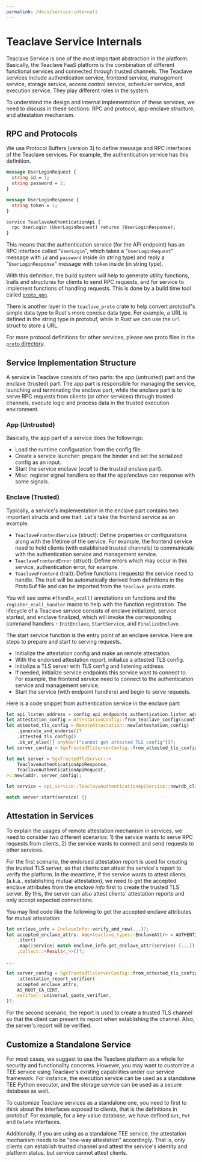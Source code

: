 ```yaml
---
permalink: /docs/service-internals
---
```


# Teaclave Service Internals

Teaclave Service is one of the most important abstraction in the platform.
Basically, the Teaclave FaaS platform is the combination of different functional
services and connected through trusted channels. The Teaclave services include
authentication service, frontend service, management service, storage service,
access control service, scheduler service, and execution service. They play
different roles in the system.

To understand the design and internal implementation of these services, we need
to discuss in these sections: RPC and protocol, app-enclave structure, and
attestation mechanism.

## RPC and Protocols

We use Protocol Buffers (version 3) to define message and RPC interfaces of the
Teaclave services. For example, the authentication service has this definition.

```proto
message UserLoginRequest {
  string id = 1;
  string password = 2;
}

message UserLoginResponse {
  string token = 1;
}

service TeaclaveAuthenticationApi {
  rpc UserLogin (UserLoginRequest) returns (UserLoginResponse);
}
```

This means that the authentication service (for the API endpoint) has an RPC
interface called "`UserLogin`", which takes a "`UserLoginRequest`" message with
`id` and `password` inside (in string type) and reply a "`UserLoginResponse`"
message with `token` inside (in string type).

With this definition, the build system will help to generate utility functions,
traits and structures for clients to send RPC requests, and for service to
implement functions of handling requests. This is done by a build time tool
called [`proto_gen`](https://github.com/apache/incubator-teaclave/tree/master/services/proto/proto_gen).

There is another layer in the `teaclave_proto` crate to help convert protobuf's
simple data type to Rust's more concise data type. For example, a URL is defined
in the string type in protobuf, while in Rust we can use the `Url` struct to
store a URL.

For more protocol definitions for other services, please see proto files in
the [`proto` directory](https://github.com/apache/incubator-teaclave/tree/master/services/proto/src/proto).

## Service Implementation Structure

A service in Teaclave consists of two parts: the app (untrusted) part and the
enclave (trusted) part. The app part is responsible for managing the service,
launching and terminating the enclave part, while the enclave part is to serve
RPC requests from clients (or other services) through trusted channels, execute
logic and process data in the trusted execution environment.

### App (Untrusted)

Basically, the app part of a service does the followings:

- Load the runtime configuration from the config file.
- Create a service launcher: prepare the binder and set the serialized config as
  an input.
- Start the service enclave (*ecall* to the trusted enclave part).
- Misc: register signal handlers so that the app/enclave can response with some
  signals.

### Enclave (Trusted)

Typically, a service's implementation in the enclave part contains two important
structs and one trait. Let's take the frontend service as an example.

- `TeaclaveFrontendService` (struct): Define properties or configurations along
  with the lifetime of the service. For example, the frontend service need to
  hold clients (with established trusted channels) to communicate with the
  authentication service and management service.
- `TeaclaveFrontendError` (struct): Define errors which may occur in this
  service, authentication error, for example.
- `TeaclaveFrontend` (trait): Define functions (requests) the service need to
  handle. The trait will be automatically derived from definitions in the
  ProtoBuf file and can be imported from the `teaclave_proto` crate.
  
You will see some `#[handle_ecall]` annotations on functions and the
`register_ecall_handler` macro to help with the function registration.
The lifecycle of a Teaclave service consists of enclave initialized, service
started, and enclave finalized, which will invoke the corresponding command
handlers - `InitEnclave`, `StartService`, and `FinalizeEnclave`.

The start service function is the entry point of an enclave service. Here are
steps to prepare and start to serving requests.

- Initialize the attestation config and make an remote attestation.
- With the endorsed attestation report, initialize a attested TLS config.
- Initialize a TLS server with TLS config and listening address.
- If needed, initialize service endpoints this service want to connect to. For
  example, the frontend service need to connect to the authentication service
  and management service.
- Start the service (with endpoint handlers) and begin to serve requests.

Here is a code snippet from authentication service in the enclave part:

```rust
let api_listen_address = config.api_endpoints.authentication.listen_address;
let attestation_config = AttestationConfig::from_teaclave_config(&config)?;
let attested_tls_config = RemoteAttestation::new(attestation_config)
    .generate_and_endorse()?
    .attested_tls_config()
    .ok_or_else(|| anyhow!("cannot get attested TLS config"))?;
let server_config = SgxTrustedTlsServerConfig::from_attested_tls_config(attested_tls_config)?;

let mut server = SgxTrustedTlsServer::<
    TeaclaveAuthenticationApiResponse,
    TeaclaveAuthenticationApiRequest,
>::new(addr, server_config);

let service = api_service::TeaclaveAuthenticationApiService::new(db_client, jwt_secret);

match server.start(service) {}
```

## Attestation in Services

To explain the usages of remote attestation mechanism in services, we need to
consider two different scenarios: 1) the service wants to serve RPC requests
from clients, 2) the service wants to connect and send requests to other
services.

For the first scenario, the endorsed attestation report is used for creating the
trusted TLS server, so that clients can attest the service's report to verify
the platform. In the meantime, if the service wants to attest clients (a.k.a.,
establishing mutual attestation), we need to get the accepted enclave attributes
from the *enclave info* first to create the trusted TLS server. By this, the
server can also attest clients' attestation reports and only accept expected
connections.

You may find code like the following to get the accepted enclave attributes for
mutual attestation:

```rust
let enclave_info = EnclaveInfo::verify_and_new(...)?;
let accepted_enclave_attrs: Vec<teaclave_types::EnclaveAttr> = AUTHENTICATION_INBOUND_SERVICES
    .iter()
    .map(|service| match enclave_info.get_enclave_attr(service) {...})
    .collect::<Result<_>>()?;

...

let server_config = SgxTrustedTlsServerConfig::from_attested_tls_config(attested_tls_config)?
    .attestation_report_verifier(
    accepted_enclave_attrs,
    AS_ROOT_CA_CERT,
    verifier::universal_quote_verifier,
)?;
```

For the second scenario, the report is used to create a trusted TLS channel so
that the client can present its report when establishing the channel. Also, the
server's report will be verified.

## Customize a Standalone Service

For most cases, we suggest to use the Teaclave platform as a whole for security
and functionality concerns. However, you may want to customize a TEE service
using Teaclave's existing capabilities under our service framework. For
instance, the execution service can be used as a standalone TEE Python executor,
and the storage service can be used as a secure database as well. 

To customize Teaclave services as a standalone one, you need to first to think
about the interfaces exposed to clients, that is the definitions in protobuf.
For example, for a key-value database, we have defined `Get`, `Put` and `Delete`
interfaces.

Additionally, if you are using as a standalone TEE service, the attestation
mechanism needs to be "one-way attestation" accordingly. That is, only clients
can establish trusted channel and attest the service's identity and platform
status, but service cannot attest clients.
